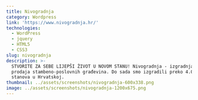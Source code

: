 ```yaml
---
title: Nivogradnja
category: Wordpress
link: 'https://www.nivogradnja.hr/'
technologies:
  - WordPress
  - jquery
  - HTML5
  - CSS3
slug: nivogradnja
description: >-
  STVORITE ZA SEBE LIJEPŠI ŽIVOT U NOVOM STANU! Nivogradnja - izgradnja i
  prodaja stambeno-poslovnih građevina. Do sada smo izgradili preko 4.000
  stanova u Hrvatskoj.
thumbnail: ../assets/screenshots/nivogradnja-600x338.png
image: ../assets/screenshots/nivogradnja-1200x675.png
---
```


